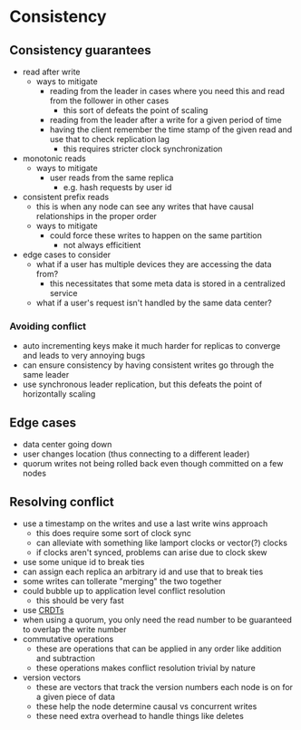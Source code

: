 # Consistency

## Consistency guarantees
- read after write
  - ways to mitigate
    - reading from the leader in cases where you need this and read from the follower in other cases
      - this sort of defeats the point of scaling
    - reading from the leader after a write for a given period of time
    - having the client remember the time stamp of the given read and use that to check replication lag
      - this requires stricter clock synchronization
- monotonic reads
  - ways to mitigate
    - user reads from the same replica
      - e.g. hash requests by user id
- consistent prefix reads
  - this is when any node can see any writes that have causal relationships in the proper order
  - ways to mitigate
    - could force these writes to happen on the same partition
      - not always efficitient
- edge cases to consider
  - what if a user has multiple devices they are accessing the data from?
    - this necessitates that some meta data is stored in a centralized service
  - what if a user's request isn't handled by the same data center?

### Avoiding conflict
- auto incrementing keys make it much harder for replicas to converge and leads to very annoying bugs
- can ensure consistency by having consistent writes go through the same leader
- use synchronous leader replication, but this defeats the point of horizontally scaling

## Edge cases
- data center going down
- user changes location (thus connecting to a different leader)
- quorum writes not being rolled back even though committed on a few nodes

## Resolving conflict
- use a timestamp on the writes and use a last write wins approach
  - this does require some sort of clock sync
  - can alleviate with something like lamport clocks or vector(?) clocks
  - if clocks aren't synced, problems can arise due to clock skew
- use some unique id to break ties
- can assign each replica an arbitrary id and use that to break ties
- some writes can tollerate "merging" the two together
- could bubble up to application level conflict resolution
  - this should be very fast
- use [CRDTs](https://en.wikipedia.org/wiki/Conflict-free_replicated_data_type)
- when using a quorum, you only need the read number to be guaranteed to overlap the write number
- commutative operations
  - these are operations that can be applied in any order like addition and subtraction
  - these operations makes conflict resolution trivial by nature
- version vectors
  - these are vectors that track the version numbers each node is on for a given piece of data
  - these help the node determine causal vs concurrent writes
  - these need extra overhead to handle things like deletes